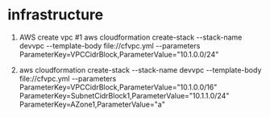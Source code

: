# infrastructure

1. AWS create vpc #1
aws cloudformation create-stack --stack-name devvpc --template-body file://cfvpc.yml --parameters ParameterKey=VPCCidrBlock,ParameterValue="10.1.0.0/24"

2. aws cloudformation create-stack --stack-name devvpc --template-body file://cfvpc.yml --parameters ParameterKey=VPCCidrBlock,ParameterValue="10.1.0.0/16" ParameterKey=SubnetCidrBlock1,ParameterValue="10.1.1.0/24" ParameterKey=AZone1,ParameterValue="a"